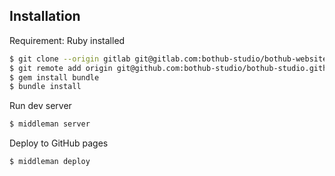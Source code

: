 ## Installation

Requirement: Ruby installed

```sh
$ git clone --origin gitlab git@gitlab.com:bothub-studio/bothub-website.git
$ git remote add origin git@github.com:bothub-studio/bothub-studio.github.io.git
$ gem install bundle
$ bundle install
```

Run dev server

```sh
$ middleman server
```

Deploy to GitHub pages

```sh
$ middleman deploy
```
